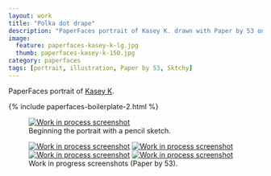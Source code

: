 ```yaml
---
layout: work
title: "Polka dot drape"
description: "PaperFaces portrait of Kasey K. drawn with Paper by 53 on an iPad."
image: 
  feature: paperfaces-kasey-k-lg.jpg
  thumb: paperfaces-kasey-k-150.jpg
category: paperfaces
tags: [portrait, illustration, Paper by 53, Sktchy]
---
```


PaperFaces portrait of <a href="http://sktchy.com/mKWI5D">Kasey K</a>.

{% include paperfaces-boilerplate-2.html %}

<figure>
	<a href="{{ site.url }}/images/paperfaces-kasey-k-process-1-lg.jpg"><img src="{{ site.url }}/images/paperfaces-kasey-k-process-1-750.jpg" alt="Work in process screenshot"></a>
	<figcaption>Beginning the portrait with a pencil sketch.</figcaption>
</figure>

<figure class="half">
	<a href="{{ site.url }}/images/paperfaces-kasey-k-process-2-lg.jpg"><img src="{{ site.url }}/images/paperfaces-kasey-k-process-2-600.jpg" alt="Work in process screenshot"></a>
	<a href="{{ site.url }}/images/paperfaces-kasey-k-process-3-lg.jpg"><img src="{{ site.url }}/images/paperfaces-kasey-k-process-3-600.jpg" alt="Work in process screenshot"></a>
	<a href="{{ site.url }}/images/paperfaces-kasey-k-process-4-lg.jpg"><img src="{{ site.url }}/images/paperfaces-kasey-k-process-4-600.jpg" alt="Work in process screenshot"></a>
	<a href="{{ site.url }}/images/paperfaces-kasey-k-process-5-lg.jpg"><img src="{{ site.url }}/images/paperfaces-kasey-k-process-5-600.jpg" alt="Work in process screenshot"></a>
	<figcaption>Work in progress screenshots (Paper by 53).</figcaption>
</figure>